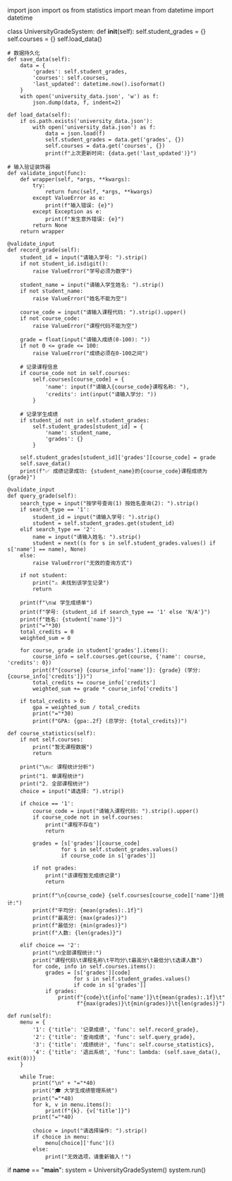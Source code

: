 import json
import os
from statistics import mean
from datetime import datetime

class UniversityGradeSystem:
    def __init__(self):
        self.student_grades = {}
        self.courses = {}
        self.load_data()

    # 数据持久化
    def save_data(self):
        data = {
            'grades': self.student_grades,
            'courses': self.courses,
            'last_updated': datetime.now().isoformat()
        }
        with open('university_data.json', 'w') as f:
            json.dump(data, f, indent=2)

    def load_data(self):
        if os.path.exists('university_data.json'):
            with open('university_data.json') as f:
                data = json.load(f)
                self.student_grades = data.get('grades', {})
                self.courses = data.get('courses', {})
                print(f"上次更新时间: {data.get('last_updated')}")

    # 输入验证装饰器
    def validate_input(func):
        def wrapper(self, *args, **kwargs):
            try:
                return func(self, *args, **kwargs)
            except ValueError as e:
                print(f"输入错误: {e}")
            except Exception as e:
                print(f"发生意外错误: {e}")
            return None
        return wrapper

    @validate_input
    def record_grade(self):
        student_id = input("请输入学号: ").strip()
        if not student_id.isdigit():
            raise ValueError("学号必须为数字")
        
        student_name = input("请输入学生姓名: ").strip()
        if not student_name:
            raise ValueError("姓名不能为空")
        
        course_code = input("请输入课程代码: ").strip().upper()
        if not course_code:
            raise ValueError("课程代码不能为空")
        
        grade = float(input("请输入成绩(0-100): "))
        if not 0 <= grade <= 100:
            raise ValueError("成绩必须在0-100之间")
        
        # 记录课程信息
        if course_code not in self.courses:
            self.courses[course_code] = {
                'name': input(f"请输入{course_code}课程名称: "),
                'credits': int(input("请输入学分: "))
            }
        
        # 记录学生成绩
        if student_id not in self.student_grades:
            self.student_grades[student_id] = {
                'name': student_name,
                'grades': {}
            }
        
        self.student_grades[student_id]['grades'][course_code] = grade
        self.save_data()
        print(f"✅ 成绩记录成功: {student_name}的{course_code}课程成绩为{grade}")

    @validate_input
    def query_grade(self):
        search_type = input("按学号查询(1) 按姓名查询(2): ").strip()
        if search_type == '1':
            student_id = input("请输入学号: ").strip()
            student = self.student_grades.get(student_id)
        elif search_type == '2':
            name = input("请输入姓名: ").strip()
            student = next((s for s in self.student_grades.values() if s['name'] == name), None)
        else:
            raise ValueError("无效的查询方式")
        
        if not student:
            print("⚠️ 未找到该学生记录")
            return
        
        print(f"\n📊 学生成绩单")
        print(f"学号: {student_id if search_type == '1' else 'N/A'}")
        print(f"姓名: {student['name']}")
        print("="*30)
        total_credits = 0
        weighted_sum = 0
        
        for course, grade in student['grades'].items():
            course_info = self.courses.get(course, {'name': course, 'credits': 0})
            print(f"{course} {course_info['name']}: {grade} (学分: {course_info['credits']})")
            total_credits += course_info['credits']
            weighted_sum += grade * course_info['credits']
        
        if total_credits > 0:
            gpa = weighted_sum / total_credits
            print("="*30)
            print(f"GPA: {gpa:.2f} (总学分: {total_credits})")

    def course_statistics(self):
        if not self.courses:
            print("暂无课程数据")
            return
        
        print("\n📈 课程统计分析")
        print("1. 单课程统计")
        print("2. 全部课程统计")
        choice = input("请选择: ").strip()
        
        if choice == '1':
            course_code = input("请输入课程代码: ").strip().upper()
            if course_code not in self.courses:
                print("课程不存在")
                return
            
            grades = [s['grades'][course_code] 
                     for s in self.student_grades.values() 
                     if course_code in s['grades']]
            
            if not grades:
                print("该课程暂无成绩记录")
                return
            
            print(f"\n{course_code} {self.courses[course_code]['name']}统计:")
            print(f"平均分: {mean(grades):.1f}")
            print(f"最高分: {max(grades)}")
            print(f"最低分: {min(grades)}")
            print(f"人数: {len(grades)}")
            
        elif choice == '2':
            print("\n全部课程统计:")
            print("课程代码\t课程名称\t平均分\t最高分\t最低分\t选课人数")
            for code, info in self.courses.items():
                grades = [s['grades'][code] 
                         for s in self.student_grades.values() 
                         if code in s['grades']]
                if grades:
                    print(f"{code}\t{info['name']}\t{mean(grades):.1f}\t"
                          f"{max(grades)}\t{min(grades)}\t{len(grades)}")

    def run(self):
        menu = {
            '1': {'title': '记录成绩', 'func': self.record_grade},
            '2': {'title': '查询成绩', 'func': self.query_grade},
            '3': {'title': '成绩统计', 'func': self.course_statistics},
            '4': {'title': '退出系统', 'func': lambda: (self.save_data(), exit(0))}
        }

        while True:
            print("\n" + "="*40)
            print("🎓 大学生成绩管理系统")
            print("="*40)
            for k, v in menu.items():
                print(f"{k}. {v['title']}")
            print("="*40)

            choice = input("请选择操作: ").strip()
            if choice in menu:
                menu[choice]['func']()
            else:
                print("无效选项，请重新输入！")

if __name__ == "__main__":
    system = UniversityGradeSystem()
    system.run()
